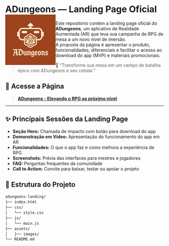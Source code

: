 # ADungeons — Landing Page Oficial <img src="assets/images/logo_solid_bg.png" width="160" align="left">

Este repositório contém a landing page oficial do **ADungeons**, um aplicativo de Realidade Aumentada (AR) que leva sua campanha de RPG de mesa a um novo nível de imersão. 
<br>
A proposta da página é apresentar o produto, funcionalidades, diferenciais e facilitar o acesso ao download do app (MVP) e materiais promocionais.

> 🎲 "Transforme sua mesa em um campo de batalha épico com ADungeons e seu celular."

## 🔗 Acesse a Página

> **[ADungeons - Elevando o RPG ao próximo nível](https://adungeons.github.io/landingpage/)**

---

## ✨ Principais Sessões da Landing Page

- **Seção Hero:** Chamada de impacto com botão para download do app
- **Demonstração em Vídeo:** Apresentação do funcionamento do app em AR
- **Funcionalidades:** O que o app faz e como melhora a experiência de RPG
- **Screenshots:** Prévia das interfaces para mestres e jogadores
- **FAQ:** Perguntas frequentes da comunidade
- **Call to Action:** Convite para baixar, testar ou apoiar o projeto

## 📁 Estrutura do Projeto

```bash
adungeons-landing/
├── index.html
├── css/
│   └── style.css
├── js/
│   └── main.js
├── assets/
│   ├── images/
└── README.md
